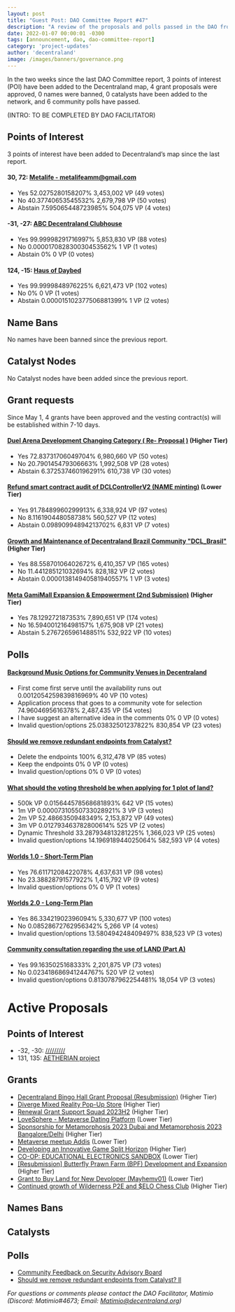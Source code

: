 ```yaml
---
layout: post
title: "Guest Post: DAO Committee Report #47"
description: "A review of the proposals and polls passed in the DAO from May 1 through May 15".
date: 2022-01-07 00:00:01 -0300
tags: [announcement, dao, dao-committee-report]
category: 'project-updates'
author: 'decentraland'
image: /images/banners/governance.png
---
```


In the two weeks since the last DAO Committee report, 3 points of interest (POI) have been added to the Decentraland map, 4 grant proposals were approved, 0 names were banned, 0 catalysts have been added to the network, and 6 community polls have passed.

(INTRO: TO BE COMPLETED BY DAO FACILITATOR)

## Points of Interest
3 points of interest have been added to Decentraland’s map since the last report.


#### 30, 72: [Metalife - metalifeamm@gmail.com](https://governance.decentraland.org/proposal/?id=db7167d0-eaeb-11ed-ac2d-876c6fc9416f)

* Yes 52.0275280158207% 3,453,002 VP (49 votes)
* No 40.37740653545532% 2,679,798 VP (50 votes)
* Abstain 7.595065448723985% 504,075 VP (4 votes)


#### -31, -27: [ABC Decentraland Clubhouse](https://governance.decentraland.org/proposal/?id=abbc81c0-e2fb-11ed-ae6b-bdc7e2b26a35)

* Yes 99.99998291716997% 5,853,830 VP (88 votes)
* No 0.000017082830030453562% 1 VP (1 votes)
* Abstain 0% 0 VP (0 votes)


#### 124, -15: [Haus of Daybed](https://governance.decentraland.org/proposal/?id=f0609700-e2ea-11ed-ae6b-bdc7e2b26a35)

* Yes 99.9999848976225% 6,621,473 VP (102 votes)
* No 0% 0 VP (1 votes)
* Abstain 0.000015102377506881399% 1 VP (2 votes)


## Name Bans

No names have been banned since the previous report.

## Catalyst Nodes
No Catalyst nodes have been added since the previous report.


## Grant requests
Since May 1, 4 grants have been approved and the vesting contract(s) will be established within 7-10 days.


#### [Duel Arena Development Changing Category ( Re- Proposal )](https://governance.decentraland.org/proposal/?id=04112d30-e5d6-11ed-b8f1-75dbe089d333) (Higher Tier)

* Yes 72.83731706049704% 6,980,660 VP (50 votes)
* No 20.790145479306663% 1,992,508 VP (28 votes)
* Abstain 6.372537460196291% 610,738 VP (30 votes)


#### [Refund smart contract audit of DCLControllerV2 (NAME minting)](https://governance.decentraland.org/proposal/?id=1ed8c850-e53e-11ed-b8f1-75dbe089d333) (Lower Tier)

* Yes 91.78489960299913% 6,338,924 VP (97 votes)
* No 8.116190448058738% 560,527 VP (12 votes)
* Abstain 0.09890994894213702% 6,831 VP (7 votes)


#### [Growth and Maintenance of Decentraland Brazil Community &#34;DCL_Brasil&#34;](https://governance.decentraland.org/proposal/?id=a7833c20-e2bf-11ed-ae6b-bdc7e2b26a35) (Higher Tier)

* Yes 88.55870106402672% 6,410,357 VP (165 votes)
* No 11.441285121032694% 828,182 VP (2 votes)
* Abstain 0.000013814940581940557% 1 VP (3 votes)


#### [Meta GamiMall Expansion &amp; Empowerment (2nd Submission)](https://governance.decentraland.org/proposal/?id=6ca30350-df00-11ed-93f4-8f8fa30ce0cd) (Higher Tier)

* Yes 78.129272187353% 7,890,651 VP (174 votes)
* No 16.594001216498157% 1,675,908 VP (21 votes)
* Abstain 5.276726596148851% 532,922 VP (10 votes)


## Polls

#### [Background Music Options for Community Venues in Decentraland](https://governance.decentraland.org/proposal/?id=9b9bc9f0-eb51-11ed-ac2d-876c6fc9416f)

* First come first serve until the availability runs out 0.0012054259839816969% 40 VP (10 votes)
* Application process that goes to a community vote for selection 74.9604695616378% 2,487,435 VP (54 votes)
* I have suggest an alternative idea in the comments 0% 0 VP (0 votes)
* Invalid question/options 25.03832501237822% 830,854 VP (23 votes)


#### [Should we remove redundant endpoints from Catalyst?](https://governance.decentraland.org/proposal/?id=24f524f0-eb50-11ed-ac2d-876c6fc9416f)

* Delete the endpoints 100% 6,312,478 VP (85 votes)
* Keep the endpoints 0% 0 VP (0 votes)
* Invalid question/options 0% 0 VP (0 votes)


#### [What should the voting threshold be when applying for 1 plot of land?](https://governance.decentraland.org/proposal/?id=d36e9660-e957-11ed-a775-5faf35384fa8)

* 500k VP 0.015644578568681893% 642 VP (15 votes)
* 1m VP 0.00007310550733028921% 3 VP (3 votes)
* 2m VP 52.4866350948349% 2,153,872 VP (49 votes)
* 3m VP 0.012793463782800614% 525 VP (2 votes)
* Dynamic Threshold 33.287934813281225% 1,366,023 VP (25 votes)
* Invalid question/options 14.196918944025064% 582,593 VP (4 votes)


#### [Worlds 1.0 - Short-Term Plan](https://governance.decentraland.org/proposal/?id=e712bb50-e822-11ed-b8f1-75dbe089d333)

* Yes 76.61171208422078% 4,637,631 VP (98 votes)
* No 23.38828791577922% 1,415,792 VP (9 votes)
* Invalid question/options 0% 0 VP (1 votes)


#### [Worlds 2.0 - Long-Term Plan](https://governance.decentraland.org/proposal/?id=c3216070-e822-11ed-b8f1-75dbe089d333)

* Yes 86.33421902396094% 5,330,677 VP (100 votes)
* No 0.08528672762956342% 5,266 VP (4 votes)
* Invalid question/options 13.580494248409497% 838,523 VP (3 votes)


#### [Community consultation regarding the use of LAND (Part A)](https://governance.decentraland.org/proposal/?id=b2344a30-e6af-11ed-b8f1-75dbe089d333)

* Yes 99.1635025168333% 2,201,875 VP (73 votes)
* No 0.023418686941244767% 520 VP (2 votes)
* Invalid question/options 0.8130787962254481% 18,054 VP (3 votes)



# Active Proposals

## Points of Interest

* -32, -30: [/////////](https://governance.decentraland.org/proposal/?id=35ce1300-f10d-11ed-9bc2-e5fe350d0c93)
* 131, 135: [AETHERIAN project](https://governance.decentraland.org/proposal/?id=08dc6f90-ec26-11ed-ac2d-876c6fc9416f)

## Grants

* [Decentraland Bingo Hall Grant Proposal (Resubmission)](https://governance.decentraland.org/proposal/?id=0b91dec0-f05c-11ed-9bc2-e5fe350d0c93) (Higher Tier)
* [Diverge Mixed Reality Pop-Up Store](https://governance.decentraland.org/proposal/?id=3059e000-f05b-11ed-9bc2-e5fe350d0c93) (Higher Tier)
* [Renewal Grant Support Squad 2023H2](https://governance.decentraland.org/proposal/?id=d9de3350-edcd-11ed-ac2d-876c6fc9416f) (Higher Tier)
* [LoveSphere - Metaverse Dating Platform](https://governance.decentraland.org/proposal/?id=68165170-edb5-11ed-ac2d-876c6fc9416f) (Lower Tier)
* [Sponsorship for Metamorphosis 2023 Dubai and Metamorphosis 2023 Bangalore/Delhi](https://governance.decentraland.org/proposal/?id=df0aa880-ea59-11ed-a775-5faf35384fa8) (Higher Tier)
* [Metaverse meetup Addis](https://governance.decentraland.org/proposal/?id=0b1fbf60-e932-11ed-a775-5faf35384fa8) (Lower Tier)
* [Developing an Innovative Game Split Horizon](https://governance.decentraland.org/proposal/?id=149e1cf0-e908-11ed-a775-5faf35384fa8) (Higher Tier)
* [CO-OP: EDUCATIONAL ELECTRONICS SANDBOX](https://governance.decentraland.org/proposal/?id=b4a6abd0-e846-11ed-b8f1-75dbe089d333) (Lower Tier)
* [[Resubmission] Butterfly Prawn Farm (BPF) Development and Expansion](https://governance.decentraland.org/proposal/?id=971a6d00-e71e-11ed-b8f1-75dbe089d333) (Higher Tier)
* [Grant to Buy Land for New Devoloper (Mayhemv01)](https://governance.decentraland.org/proposal/?id=552e6d80-e71c-11ed-b8f1-75dbe089d333) (Lower Tier)
* [Continued growth of Wilderness P2E and $ELO Chess Club](https://governance.decentraland.org/proposal/?id=724f7f00-e6f2-11ed-b8f1-75dbe089d333) (Higher Tier)

## Names Bans


## Catalysts


## Polls

* [Community Feedback on Security Advisory Board](https://governance.decentraland.org/proposal/?id=ba9168e0-ef4f-11ed-813c-b353c3943eab)
* [Should we remove redundant endpoints from Catalyst? ll](https://governance.decentraland.org/proposal/?id=709968b0-ef44-11ed-813c-b353c3943eab)

*For questions or comments please contact the DAO Facilitator, Matimio (Discord: Matimio#4673; Email: [Matimio@decentraland.org](mailto:Matimio@decentraland.org))*